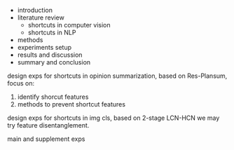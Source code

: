 - introduction
- literature review
    - shortcuts in computer vision
    - shortcuts in NLP
- methods
- experiments setup
- results and discussion
- summary and conclusion

design exps for shortcuts in opinion summarization, based on Res-Plansum, focus on:
1. identify shorcut features
2. methods to prevent shortcut features

design exps for shortcuts in img cls, based on 2-stage LCN-HCN we may try feature disentanglement.

main and supplement exps
